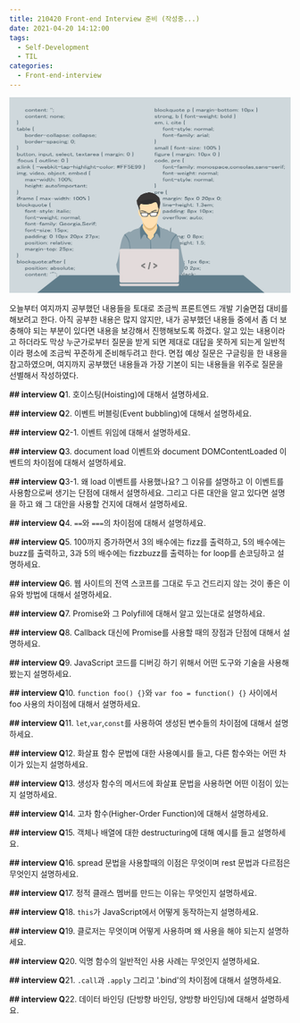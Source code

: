 ```yaml
---
title: 210420 Front-end Interview 준비 (작성중...)
date: 2021-04-20 14:12:00
tags:
  - Self-Development
  - TIL
categories:
  - Front-end-interview
---
```


<div align="center">
  <img src="/images/post_images/210420_developer_img.png" alt="Front-end interview 준비"/>
</div>

오늘부터 여지까지 공부했던 내용들을 토대로 조금씩 프론트엔드 개발 기술면접 대비를 해보려고 한다. 아직 공부한 내용은 많지 않지만, 내가 공부했던 내용들 중에서 좀 더 보충해야 되는 부분이 있다면 내용을 보강해서 진행해보도록 하겠다.
알고 있는 내용이라고 하더라도 막상 누군가로부터 질문을 받게 되면 제대로 대답을 못하게 되는게 일반적이라 평소에 조금씩 꾸준하게 준비해두려고 한다.
면접 예상 질문은 구글링을 한 내용을 참고하였으며, 여지까지 공부했던 내용들과 가장 기본이 되는 내용들을 위주로 질문을 선별해서 작성하였다.

**## interview Q**1. 호이스팅(Hoisting)에 대해서 설명하세요.

**## interview Q**2. 이벤트 버블링(Event bubbling)에 대해서 설명하세요.

**## interview Q**2-1. 이벤트 위임에 대해서 설명하세요.

**## interview Q**3. document load 이벤트와 document DOMContentLoaded 이벤트의 차이점에 대해서 설명하세요.

**## interview Q**3-1. 왜 load 이벤트를 사용했나요? 그 이유를 설명하고 이 이벤트를 사용함으로써 생기는 단점에 대해서 설명하세요. 그리고 다른 대안을 알고 있다면 설명을 하고 왜 그 대안을 사용할 건지에 대해서 설명하세요.

**## interview Q**4. `==`와 `===`의 차이점에 대해서 설명하세요.

**## interview Q**5. 100까지 증가하면서 3의 배수에는 fizz를 출력하고, 5의 배수에는 buzz를 출력하고, 3과 5의 배수에는 fizzbuzz를 출력하는 for loop를 손코딩하고 설명하세요.

**## interview Q**6. 웹 사이트의 전역 스코프를 그대로 두고 건드리지 않는 것이 좋은 이유와 방법에 대해서 설명하세요.

**## interview Q**7. Promise와 그 Polyfill에 대해서 알고 있는대로 설명하세요.

  <!-- more -->

**## interview Q**8. Callback 대신에 Promise를 사용할 때의 장점과 단점에 대해서 설명하세요.

**## interview Q**9. JavaScript 코드를 디버깅 하기 위해서 어떤 도구와 기술을 사용해봤는지 설명하세요.

**## interview Q**10. `function foo() {}`와 `var foo = function() {}` 사이에서 foo 사용의 차이점에 대해서 설명하세요.

**## interview Q**11. `let`,`var`,`const`를 사용하여 생성된 변수들의 차이점에 대해서 설명하세요.

**## interview Q**12. 화살표 함수 문법에 대한 사용예시를 들고, 다른 함수와는 어떤 차이가 있는지 설명하세요.

**## interview Q**13. 생성자 함수의 메서드에 화살표 문법을 사용하면 어떤 이점이 있는지 설명하세요.

**## interview Q**14. 고차 함수(Higher-Order Function)에 대해서 설명하세요.

**## interview Q**15. 객체나 배열에 대한 destructuring에 대해 예시를 들고 설명하세요.

**## interview Q**16. spread 문법을 사용할때의 이점은 무엇이며 rest 문법과 다르점은 무엇인지 설명하세요.

**## interview Q**17. 정적 클래스 멤버를 만드는 이유는 무엇인지 설명하세요.

**## interview Q**18. `this`가 JavaScript에서 어떻게 동작하는지 설명하세요.

**## interview Q**19. 클로저는 무엇이며 어떻게 사용하며 왜 사용을 해야 되는지 설명하세요.

**## interview Q**20. 익명 함수의 일반적인 사용 사례는 무엇인지 설명하세요.

**## interview Q**21. `.call`과 `.apply` 그리고 '.bind'의 차이점에 대해서 설명하세요.

**## interview Q**22. 데이터 바인딩 (단방향 바인딩, 양방향 바인딩)에 대해서 설명하세요.
